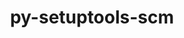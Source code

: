 ---
title: "py-setuptools-scm"
layout: cache
categories: [package, develop]
meta: {"compilers": ["apple-clang@=16.0.0", "gcc@=10.2.1", "gcc@=10.5.0", "gcc@=11.1.0", "gcc@=11.4.0", "gcc@=13.2.0", "gcc@=13.3.0", "gcc@=7.3.1", "gcc@=7.5.0", "gcc@=9.4.0", "oneapi@=2024.2.1"], "num_specs": 230, "num_specs_by_stack": {"aws-isc": 2, "aws-isc-aarch64": 2, "data-vis-sdk": 6, "developer-tools": 4, "developer-tools-aarch64-linux-gnu": 5, "developer-tools-darwin": 2, "developer-tools-manylinux2014": 2, "developer-tools-x86_64_v3-linux-gnu": 5, "e4s": 42, "e4s-neoverse-v2": 19, "e4s-neoverse_v1": 18, "e4s-oneapi": 47, "e4s-power": 6, "e4s-rocm-external": 6, "hep": 6, "ml-darwin-aarch64-mps": 6, "ml-linux-aarch64-cpu": 24, "ml-linux-aarch64-cuda": 24, "ml-linux-x86_64-cpu": 24, "ml-linux-x86_64-cuda": 24, "ml-linux-x86_64-rocm": 18, "radiuss": 12, "root": 230}, "oss": ["amzn2", "centos7", "rhel8", "sequoia", "ubuntu18.04", "ubuntu20.04", "ubuntu22.04", "ubuntu24.04"], "platforms": ["darwin", "linux"], "stacks": ["aws-isc", "aws-isc-aarch64", "data-vis-sdk", "developer-tools", "developer-tools-aarch64-linux-gnu", "developer-tools-darwin", "developer-tools-manylinux2014", "developer-tools-x86_64_v3-linux-gnu", "e4s", "e4s-neoverse-v2", "e4s-neoverse_v1", "e4s-oneapi", "e4s-power", "e4s-rocm-external", "hep", "ml-darwin-aarch64-mps", "ml-linux-aarch64-cpu", "ml-linux-aarch64-cuda", "ml-linux-x86_64-cpu", "ml-linux-x86_64-cuda", "ml-linux-x86_64-rocm", "radiuss", "root"], "targets": ["aarch64", "neoverse_v1", "neoverse_v2", "ppc64le", "x86_64_v3"], "versions": ["7.1.0", "8.0.4"]}
spec_details: [{"compiler": "gcc@=13.2.0", "hash": "22mxwzavugksttmrem43irnzoshqqnqe", "os": "ubuntu24.04", "platform": "linux", "size": "-", "stacks": ["ml-linux-x86_64-cpu", "ml-linux-x86_64-cuda", "ml-linux-x86_64-rocm", "root"], "target": "x86_64_v3", "variants": ["build_system=python_pip", "+toml"], "versions": ["8.0.4"]}, {"compiler": "gcc@=11.4.0", "hash": "22ow2rq5unltbmfh7tptp2aeevvhiwvb", "os": "ubuntu22.04", "platform": "linux", "size": "-", "stacks": ["e4s", "root"], "target": "x86_64_v3", "variants": ["build_system=python_pip", "+toml"], "versions": ["8.0.4"]}, {"compiler": "gcc@=11.4.0", "hash": "2ffcj5ryicpgumoydats4flucmqnn6an", "os": "ubuntu22.04", "platform": "linux", "size": "-", "stacks": ["e4s", "root"], "target": "x86_64_v3", "variants": ["build_system=python_pip", "+toml"], "versions": ["8.0.4"]}, {"compiler": "gcc@=10.5.0", "hash": "2jxjjnm4zztnqohqxygnjr7fdo4w5dad", "os": "centos7", "platform": "linux", "size": "-", "stacks": ["developer-tools-x86_64_v3-linux-gnu", "root"], "target": "x86_64_v3", "variants": ["build_system=python_pip", "+toml"], "versions": ["8.0.4"]}, {"compiler": "gcc@=11.4.0", "hash": "2w2th2l2rrrdau4qurfswqnpfahgbdla", "os": "ubuntu22.04", "platform": "linux", "size": "-", "stacks": ["e4s", "root"], "target": "x86_64_v3", "variants": ["build_system=python_pip", "+toml"], "versions": ["8.0.4"]}, {"compiler": "gcc@=13.2.0", "hash": "2xr73nlhowec2fuh6fv4pyylmqqxjcqy", "os": "ubuntu24.04", "platform": "linux", "size": "-", "stacks": ["ml-linux-x86_64-cpu", "ml-linux-x86_64-cuda", "ml-linux-x86_64-rocm", "root"], "target": "x86_64_v3", "variants": ["build_system=python_pip", "+toml"], "versions": ["8.0.4"]}, {"compiler": "gcc@=11.4.0", "hash": "3dq33ypcdqvauqqafuimnlixc5sspj7y", "os": "ubuntu22.04", "platform": "linux", "size": "-", "stacks": ["e4s", "root"], "target": "x86_64_v3", "variants": ["build_system=python_pip", "+toml"], "versions": ["8.0.4"]}, {"compiler": "gcc@=11.1.0", "hash": "3khfvhlokz624o6m3m2o7prkhixyehvp", "os": "ubuntu20.04", "platform": "linux", "size": "-", "stacks": ["data-vis-sdk", "root"], "target": "x86_64_v3", "variants": ["build_system=python_pip", "+toml"], "versions": ["8.0.4"]}, {"compiler": "apple-clang@=16.0.0", "hash": "3srfgfouigt37otvnqnoqgxsi5mg7cqe", "os": "sequoia", "platform": "darwin", "size": "-", "stacks": ["ml-darwin-aarch64-mps", "root"], "target": "aarch64", "variants": ["build_system=python_pip", "+toml"], "versions": ["8.0.4"]}, {"compiler": "gcc@=13.2.0", "hash": "3ukfabxmhkn7umoufu6c43nwoufztatw", "os": "ubuntu24.04", "platform": "linux", "size": "-", "stacks": ["ml-linux-x86_64-cpu", "ml-linux-x86_64-cuda", "ml-linux-x86_64-rocm", "root"], "target": "x86_64_v3", "variants": ["build_system=python_pip", "+toml"], "versions": ["8.0.4"]}, {"compiler": "gcc@=11.4.0", "hash": "3v7lfipn57upgscyx4zjalan4e2wkzey", "os": "ubuntu22.04", "platform": "linux", "size": "-", "stacks": ["e4s", "root"], "target": "x86_64_v3", "variants": ["build_system=python_pip", "+toml"], "versions": ["8.0.4"]}, {"compiler": "gcc@=9.4.0", "hash": "3vz3w54j2e2slnxo33fdxmmtfhpobrxb", "os": "ubuntu20.04", "platform": "linux", "size": "-", "stacks": ["e4s-power", "root"], "target": "ppc64le", "variants": ["build_system=python_pip", "+toml"], "versions": ["8.0.4"]}, {"compiler": "gcc@=13.2.0", "hash": "3wx3hg74bojvpyskpkclvs2gh2mduzyf", "os": "ubuntu24.04", "platform": "linux", "size": "-", "stacks": ["ml-linux-x86_64-cpu", "ml-linux-x86_64-cuda", "ml-linux-x86_64-rocm", "root"], "target": "x86_64_v3", "variants": ["build_system=python_pip", "+toml"], "versions": ["8.0.4"]}, {"compiler": "gcc@=11.4.0", "hash": "3zm5qnif4nondkvdla564q2vt4eo75a2", "os": "ubuntu22.04", "platform": "linux", "size": "-", "stacks": ["e4s", "root"], "target": "x86_64_v3", "variants": ["build_system=python_pip", "+toml"], "versions": ["8.0.4"]}, {"compiler": "oneapi@=2024.2.1", "hash": "43tm3urzdfq5iljkgd6poj7efc2sr7jo", "os": "ubuntu22.04", "platform": "linux", "size": "-", "stacks": ["e4s-oneapi", "root"], "target": "x86_64_v3", "variants": ["build_system=python_pip", "+toml"], "versions": ["8.0.4"]}, {"compiler": "oneapi@=2024.2.1", "hash": "4bdw2fcfwqqn2yrw6dircwzix7tayypf", "os": "ubuntu22.04", "platform": "linux", "size": "-", "stacks": ["e4s-oneapi", "root"], "target": "x86_64_v3", "variants": ["build_system=python_pip", "+toml"], "versions": ["8.0.4"]}, {"compiler": "gcc@=11.4.0", "hash": "4esz4lzzmtmy6k6hj36j6jrx7xy2zs2z", "os": "ubuntu22.04", "platform": "linux", "size": "-", "stacks": ["e4s", "root"], "target": "x86_64_v3", "variants": ["build_system=python_pip", "+toml"], "versions": ["8.0.4"]}, {"compiler": "gcc@=11.4.0", "hash": "4ggrzbery2fx4ws72t7uplv3k6fk34q5", "os": "ubuntu22.04", "platform": "linux", "size": "-", "stacks": ["hep", "root"], "target": "x86_64_v3", "variants": ["build_system=python_pip", "+toml"], "versions": ["8.0.4"]}, {"compiler": "gcc@=13.2.0", "hash": "4kwhlb44vdsgfjbnilpic46gl6rdmzpo", "os": "ubuntu24.04", "platform": "linux", "size": "-", "stacks": ["ml-linux-x86_64-cpu", "ml-linux-x86_64-cuda", "ml-linux-x86_64-rocm", "root"], "target": "x86_64_v3", "variants": ["build_system=python_pip", "+toml"], "versions": ["8.0.4"]}, {"compiler": "gcc@=13.2.0", "hash": "4uylfeq5y7kuhxgkkjiru3xq3aid5gcb", "os": "ubuntu24.04", "platform": "linux", "size": "-", "stacks": ["ml-linux-x86_64-cpu", "ml-linux-x86_64-cuda", "ml-linux-x86_64-rocm", "root"], "target": "x86_64_v3", "variants": ["build_system=python_pip", "+toml"], "versions": ["8.0.4"]}, {"compiler": "gcc@=7.5.0", "hash": "53nlz3yo6trlzzbic3o5ef5jjlydko3m", "os": "ubuntu18.04", "platform": "linux", "size": "-", "stacks": ["radiuss", "root"], "target": "x86_64_v3", "variants": ["build_system=python_pip", "+toml"], "versions": ["8.0.4"]}, {"compiler": "gcc@=7.5.0", "hash": "57jpjjotexhf5wj62n3xxuo6nb2jkuaq", "os": "ubuntu18.04", "platform": "linux", "size": "-", "stacks": ["radiuss", "root"], "target": "x86_64_v3", "variants": ["build_system=python_pip", "+toml"], "versions": ["8.0.4"]}, {"compiler": "gcc@=11.4.0", "hash": "5a6nppra5eahcgfgoj56ezexfun4klcz", "os": "ubuntu22.04", "platform": "linux", "size": "-", "stacks": ["e4s", "root"], "target": "x86_64_v3", "variants": ["build_system=python_pip", "+toml"], "versions": ["8.0.4"]}, {"compiler": "oneapi@=2024.2.1", "hash": "5aynfsf75a4gghu5unhxggj4reelord6", "os": "ubuntu22.04", "platform": "linux", "size": "-", "stacks": ["e4s-oneapi", "root"], "target": "x86_64_v3", "variants": ["build_system=python_pip", "+toml"], "versions": ["8.0.4"]}, {"compiler": "oneapi@=2024.2.1", "hash": "5dgp46jwodi5tbh66jm6tzckcum7o6uw", "os": "ubuntu22.04", "platform": "linux", "size": "-", "stacks": ["e4s-oneapi", "root"], "target": "x86_64_v3", "variants": ["build_system=python_pip", "+toml"], "versions": ["8.0.4"]}, {"compiler": "gcc@=11.4.0", "hash": "5ggxotsuuzolgb74tfoxw7c5a2w72jvs", "os": "ubuntu22.04", "platform": "linux", "size": "-", "stacks": ["e4s-neoverse_v1", "root"], "target": "neoverse_v1", "variants": ["build_system=python_pip", "+toml"], "versions": ["8.0.4"]}, {"compiler": "oneapi@=2024.2.1", "hash": "5qo4a3hxnd4xxycbv4czcy3zyqcfranl", "os": "ubuntu22.04", "platform": "linux", "size": "-", "stacks": ["e4s-oneapi", "root"], "target": "x86_64_v3", "variants": ["build_system=python_pip", "+toml"], "versions": ["8.0.4"]}, {"compiler": "gcc@=11.4.0", "hash": "5xb6mwulym7gcmnsdl7fkl4xaxmzyxng", "os": "ubuntu22.04", "platform": "linux", "size": "-", "stacks": ["e4s", "root"], "target": "x86_64_v3", "variants": ["build_system=python_pip", "+toml"], "versions": ["8.0.4"]}, {"compiler": "oneapi@=2024.2.1", "hash": "63oydmzdpgxuqrh7424rraobn46a2iff", "os": "ubuntu22.04", "platform": "linux", "size": "-", "stacks": ["e4s-oneapi", "root"], "target": "x86_64_v3", "variants": ["build_system=python_pip", "+toml"], "versions": ["8.0.4"]}, {"compiler": "oneapi@=2024.2.1", "hash": "64johz6ifumakxdrwufpondf4coizzki", "os": "ubuntu22.04", "platform": "linux", "size": "-", "stacks": ["e4s-oneapi", "root"], "target": "x86_64_v3", "variants": ["build_system=python_pip", "+toml"], "versions": ["8.0.4"]}, {"compiler": "gcc@=11.4.0", "hash": "6jb2vgcpoyw6feewqpuutdmkxvls6izs", "os": "ubuntu22.04", "platform": "linux", "size": "-", "stacks": ["e4s", "root"], "target": "x86_64_v3", "variants": ["build_system=python_pip", "+toml"], "versions": ["8.0.4"]}, {"compiler": "gcc@=11.1.0", "hash": "6ljtllrkxmp7rvffd3i64whx6clascod", "os": "ubuntu20.04", "platform": "linux", "size": "-", "stacks": ["data-vis-sdk", "root"], "target": "x86_64_v3", "variants": ["build_system=python_pip", "+toml"], "versions": ["8.0.4"]}, {"compiler": "gcc@=11.4.0", "hash": "6nazmnrv26yadt5d5kledpd4gp552lym", "os": "ubuntu22.04", "platform": "linux", "size": "-", "stacks": ["e4s-neoverse_v1", "root"], "target": "neoverse_v1", "variants": ["build_system=python_pip", "+toml"], "versions": ["8.0.4"]}, {"compiler": "gcc@=11.4.0", "hash": "6nm5g5jehs3ho7mchjjq6rfaesulqoei", "os": "ubuntu22.04", "platform": "linux", "size": "-", "stacks": ["e4s", "e4s-rocm-external", "root"], "target": "x86_64_v3", "variants": ["build_system=python_pip", "+toml"], "versions": ["8.0.4"]}, {"compiler": "gcc@=11.4.0", "hash": "6q3veglhenqgo3dydh3xnneehlm5tasq", "os": "ubuntu22.04", "platform": "linux", "size": "-", "stacks": ["e4s-neoverse_v1", "root"], "target": "neoverse_v1", "variants": ["build_system=python_pip", "+toml"], "versions": ["8.0.4"]}, {"compiler": "oneapi@=2024.2.1", "hash": "6qgsr4lusxrqrbpogzdskau5zyw5p5g5", "os": "ubuntu22.04", "platform": "linux", "size": "-", "stacks": ["e4s-oneapi", "root"], "target": "x86_64_v3", "variants": ["build_system=python_pip", "+toml"], "versions": ["8.0.4"]}, {"compiler": "gcc@=11.4.0", "hash": "6rghm4iypps4c4lpngeo7kyapwgstupt", "os": "ubuntu22.04", "platform": "linux", "size": "-", "stacks": ["e4s", "root"], "target": "x86_64_v3", "variants": ["build_system=python_pip", "+toml"], "versions": ["8.0.4"]}, {"compiler": "gcc@=11.4.0", "hash": "6sbrfu6vwupnk7crgq5e7a4a2qm23qpv", "os": "ubuntu22.04", "platform": "linux", "size": "-", "stacks": ["e4s-neoverse-v2", "root"], "target": "neoverse_v2", "variants": ["build_system=python_pip", "+toml"], "versions": ["8.0.4"]}, {"compiler": "oneapi@=2024.2.1", "hash": "6ucybnukqnks5ft76bggqo4hlybyjntc", "os": "ubuntu22.04", "platform": "linux", "size": "-", "stacks": ["e4s-oneapi", "root"], "target": "x86_64_v3", "variants": ["build_system=python_pip", "+toml"], "versions": ["8.0.4"]}, {"compiler": "gcc@=11.4.0", "hash": "6wmbqii6cecp5u7uo7hp5kwr2i27ibhe", "os": "ubuntu22.04", "platform": "linux", "size": "-", "stacks": ["e4s", "root"], "target": "x86_64_v3", "variants": ["build_system=python_pip", "+toml"], "versions": ["8.0.4"]}, {"compiler": "gcc@=10.2.1", "hash": "72zpmjb27cqwetrewx4vkzp767x3km3i", "os": "centos7", "platform": "linux", "size": "-", "stacks": ["developer-tools-manylinux2014", "root"], "target": "x86_64_v3", "variants": ["build_system=python_pip", "+toml"], "versions": ["8.0.4"]}, {"compiler": "gcc@=7.5.0", "hash": "7c6to7mdtb6ngmzlbvaz5nbj2uvlz4hl", "os": "ubuntu18.04", "platform": "linux", "size": "-", "stacks": ["radiuss", "root"], "target": "x86_64_v3", "variants": ["build_system=python_pip", "+toml"], "versions": ["8.0.4"]}, {"compiler": "oneapi@=2024.2.1", "hash": "7ddzb4dh6og4hbnmyf6wexxsdpwgqao5", "os": "ubuntu22.04", "platform": "linux", "size": "-", "stacks": ["e4s-oneapi", "root"], "target": "x86_64_v3", "variants": ["build_system=python_pip", "+toml"], "versions": ["8.0.4"]}, {"compiler": "gcc@=11.4.0", "hash": "7nxmcdnqlzijamxlqld67ksjuufvgyxo", "os": "ubuntu22.04", "platform": "linux", "size": "-", "stacks": ["e4s", "root"], "target": "x86_64_v3", "variants": ["build_system=python_pip", "+toml"], "versions": ["8.0.4"]}, {"compiler": "gcc@=11.4.0", "hash": "7oodxawtrdjmcbgenyu7fi7v7y2dnsni", "os": "ubuntu22.04", "platform": "linux", "size": "-", "stacks": ["e4s-neoverse_v1", "root"], "target": "neoverse_v1", "variants": ["build_system=python_pip", "+toml"], "versions": ["8.0.4"]}, {"compiler": "gcc@=11.1.0", "hash": "7tjusb2ptnh6j5ngw4aywdw524luyyyu", "os": "ubuntu20.04", "platform": "linux", "size": "-", "stacks": ["data-vis-sdk", "root"], "target": "x86_64_v3", "variants": ["build_system=python_pip", "+toml"], "versions": ["8.0.4"]}, {"compiler": "oneapi@=2024.2.1", "hash": "7tts7y2y4aqvskgcwskkyhe76fq2d5y2", "os": "ubuntu22.04", "platform": "linux", "size": "-", "stacks": ["e4s-oneapi", "root"], "target": "x86_64_v3", "variants": ["build_system=python_pip", "+toml"], "versions": ["8.0.4"]}, {"compiler": "gcc@=13.2.0", "hash": "7yq6qyzztk2enssm3se7nm2wmmmxd6cy", "os": "ubuntu24.04", "platform": "linux", "size": "-", "stacks": ["ml-linux-x86_64-cpu", "ml-linux-x86_64-cuda", "ml-linux-x86_64-rocm", "root"], "target": "x86_64_v3", "variants": ["build_system=python_pip", "+toml"], "versions": ["8.0.4"]}, {"compiler": "gcc@=9.4.0", "hash": "agmcro2rtnnjgsuu2exh7raroptqmt2z", "os": "ubuntu20.04", "platform": "linux", "size": "-", "stacks": ["e4s-power", "root"], "target": "ppc64le", "variants": ["build_system=python_pip", "+toml"], "versions": ["8.0.4"]}, {"compiler": "gcc@=13.2.0", "hash": "agpj7prnm7gx2acajfyu7kciytcoprjc", "os": "ubuntu24.04", "platform": "linux", "size": "-", "stacks": ["ml-linux-aarch64-cpu", "ml-linux-aarch64-cuda", "root"], "target": "aarch64", "variants": ["build_system=python_pip", "+toml"], "versions": ["8.0.4"]}, {"compiler": "gcc@=11.4.0", "hash": "ajcwvwqnalmslusmeu2fzwbqyuopyrhn", "os": "ubuntu22.04", "platform": "linux", "size": "-", "stacks": ["e4s", "root"], "target": "x86_64_v3", "variants": ["build_system=python_pip", "+toml"], "versions": ["8.0.4"]}, {"compiler": "apple-clang@=16.0.0", "hash": "akyk6afd6ssfagul46uowzu7ptw6tt34", "os": "sequoia", "platform": "darwin", "size": "-", "stacks": ["developer-tools-darwin", "ml-darwin-aarch64-mps", "root"], "target": "aarch64", "variants": ["build_system=python_pip", "+toml"], "versions": ["8.0.4"]}, {"compiler": "gcc@=11.4.0", "hash": "an75jdl2tbea2whzhamkfl24rbkrd6yu", "os": "ubuntu22.04", "platform": "linux", "size": "-", "stacks": ["e4s-neoverse-v2", "root"], "target": "neoverse_v2", "variants": ["build_system=python_pip", "+toml"], "versions": ["8.0.4"]}, {"compiler": "oneapi@=2024.2.1", "hash": "apzy7ozpeydhihuoh5nxmoqfp4k32f5c", "os": "ubuntu22.04", "platform": "linux", "size": "-", "stacks": ["e4s-oneapi", "root"], "target": "x86_64_v3", "variants": ["build_system=python_pip", "+toml"], "versions": ["8.0.4"]}, {"compiler": "oneapi@=2024.2.1", "hash": "arfr24d6xvy6akzuin77vpyeyz3yfvmh", "os": "ubuntu22.04", "platform": "linux", "size": "-", "stacks": ["e4s-oneapi", "root"], "target": "x86_64_v3", "variants": ["build_system=python_pip", "+toml"], "versions": ["8.0.4"]}, {"compiler": "gcc@=7.3.1", "hash": "axw334hmt7s5syfnaq4cjoqoqczahoru", "os": "amzn2", "platform": "linux", "size": "-", "stacks": ["aws-isc-aarch64", "root"], "target": "aarch64", "variants": ["build_system=python_pip", "+toml"], "versions": ["8.0.4"]}, {"compiler": "gcc@=11.4.0", "hash": "b2h45iagywvt2of7awmf7zv4pge4vqqw", "os": "ubuntu22.04", "platform": "linux", "size": "-", "stacks": ["e4s", "root"], "target": "x86_64_v3", "variants": ["build_system=python_pip", "+toml"], "versions": ["8.0.4"]}, {"compiler": "gcc@=13.2.0", "hash": "b7rygsw7cluav3yel3ltsg36rgdonzu3", "os": "ubuntu24.04", "platform": "linux", "size": "-", "stacks": ["ml-linux-x86_64-cpu", "ml-linux-x86_64-cuda", "ml-linux-x86_64-rocm", "root"], "target": "x86_64_v3", "variants": ["build_system=python_pip", "+toml"], "versions": ["8.0.4"]}, {"compiler": "gcc@=7.5.0", "hash": "bbo2c44oz3pmtoese7wfxkogjbyio4g3", "os": "ubuntu18.04", "platform": "linux", "size": "-", "stacks": ["radiuss", "root"], "target": "x86_64_v3", "variants": ["build_system=python_pip", "+toml"], "versions": ["8.0.4"]}, {"compiler": "gcc@=11.4.0", "hash": "bh5gm5qkyznunxhyxmnpkxsmymutnog4", "os": "ubuntu22.04", "platform": "linux", "size": "-", "stacks": ["e4s", "root"], "target": "x86_64_v3", "variants": ["build_system=python_pip", "+toml"], "versions": ["8.0.4"]}, {"compiler": "gcc@=11.4.0", "hash": "blkxxxp6iynl3njokjjszklxiv4iyyb4", "os": "ubuntu22.04", "platform": "linux", "size": "-", "stacks": ["e4s-neoverse-v2", "root"], "target": "neoverse_v2", "variants": ["build_system=python_pip", "+toml"], "versions": ["7.1.0"]}, {"compiler": "gcc@=13.2.0", "hash": "bsjkk2x6hdrj6qw2c73adca7mmeyk4l2", "os": "ubuntu24.04", "platform": "linux", "size": "-", "stacks": ["ml-linux-x86_64-cpu", "ml-linux-x86_64-cuda", "root"], "target": "x86_64_v3", "variants": ["build_system=python_pip", "+toml"], "versions": ["8.0.4"]}, {"compiler": "gcc@=13.2.0", "hash": "bzetor5s7hmixveikbihsblhjhllorlu", "os": "ubuntu24.04", "platform": "linux", "size": "-", "stacks": ["ml-linux-aarch64-cpu", "ml-linux-aarch64-cuda", "root"], "target": "aarch64", "variants": ["build_system=python_pip", "+toml"], "versions": ["8.0.4"]}, {"compiler": "gcc@=7.5.0", "hash": "crwveszwy33j7vuinejulvmfjtx77wpg", "os": "ubuntu18.04", "platform": "linux", "size": "-", "stacks": ["developer-tools", "root"], "target": "x86_64_v3", "variants": ["build_system=python_pip", "+toml"], "versions": ["8.0.4"]}, {"compiler": "gcc@=11.4.0", "hash": "cutt65rsfjgi2lk5ddhms4pcs6qtfyvq", "os": "ubuntu22.04", "platform": "linux", "size": "-", "stacks": ["e4s-neoverse-v2", "root"], "target": "neoverse_v2", "variants": ["build_system=python_pip", "+toml"], "versions": ["8.0.4"]}, {"compiler": "oneapi@=2024.2.1", "hash": "cxydgt2mjz7lzwb4woqgr4c3d7jpnjjr", "os": "ubuntu22.04", "platform": "linux", "size": "-", "stacks": ["e4s-oneapi", "root"], "target": "x86_64_v3", "variants": ["build_system=python_pip", "+toml"], "versions": ["8.0.4"]}, {"compiler": "oneapi@=2024.2.1", "hash": "d2a4r7tiws4tgtti2jzcl32y7g3dnt2n", "os": "ubuntu22.04", "platform": "linux", "size": "-", "stacks": ["e4s-oneapi", "root"], "target": "x86_64_v3", "variants": ["build_system=python_pip", "+toml"], "versions": ["8.0.4"]}, {"compiler": "gcc@=11.4.0", "hash": "d2l3xh3qifo2ehdjsrbzhjwvpoe5qowo", "os": "ubuntu22.04", "platform": "linux", "size": "-", "stacks": ["e4s", "root"], "target": "x86_64_v3", "variants": ["build_system=python_pip", "+toml"], "versions": ["8.0.4"]}, {"compiler": "gcc@=11.4.0", "hash": "diewvdgvvjxza7do5jysyo4mwx36i4j5", "os": "ubuntu22.04", "platform": "linux", "size": "-", "stacks": ["e4s-neoverse-v2", "root"], "target": "neoverse_v2", "variants": ["build_system=python_pip", "+toml"], "versions": ["8.0.4"]}, {"compiler": "gcc@=7.5.0", "hash": "dmkfhxyq2tyt6twn2et2ukcesjnh3bix", "os": "ubuntu18.04", "platform": "linux", "size": "-", "stacks": ["developer-tools", "root"], "target": "x86_64_v3", "variants": ["build_system=python_pip", "+toml"], "versions": ["8.0.4"]}, {"compiler": "gcc@=13.2.0", "hash": "droqg5aj7lwghlxihfdq54ky2x7mjdmj", "os": "ubuntu24.04", "platform": "linux", "size": "-", "stacks": ["ml-linux-x86_64-cpu", "ml-linux-x86_64-cuda", "ml-linux-x86_64-rocm", "root"], "target": "x86_64_v3", "variants": ["build_system=python_pip", "+toml"], "versions": ["8.0.4"]}, {"compiler": "gcc@=11.4.0", "hash": "ds6pxjafjstalqevx3npreiwvod7den2", "os": "ubuntu22.04", "platform": "linux", "size": "-", "stacks": ["e4s", "root"], "target": "x86_64_v3", "variants": ["build_system=python_pip", "+toml"], "versions": ["8.0.4"]}, {"compiler": "gcc@=11.4.0", "hash": "dtnrexaojfsi6lnkbdcpraek42gc34bn", "os": "ubuntu22.04", "platform": "linux", "size": "-", "stacks": ["e4s", "e4s-rocm-external", "root"], "target": "x86_64_v3", "variants": ["build_system=python_pip", "+toml"], "versions": ["8.0.4"]}, {"compiler": "gcc@=11.4.0", "hash": "duiwktaxxue55by2cghcjaif3uhxcvrd", "os": "ubuntu22.04", "platform": "linux", "size": "-", "stacks": ["e4s-neoverse-v2", "root"], "target": "neoverse_v2", "variants": ["build_system=python_pip", "+toml"], "versions": ["8.0.4"]}, {"compiler": "gcc@=9.4.0", "hash": "eeure2thmglff35zj7d6goyc6ojg5cx5", "os": "ubuntu20.04", "platform": "linux", "size": "-", "stacks": ["e4s-power", "root"], "target": "ppc64le", "variants": ["build_system=python_pip", "+toml"], "versions": ["8.0.4"]}, {"compiler": "gcc@=13.2.0", "hash": "emh6bh6a64qy6adckclgw4voix7bpy4c", "os": "ubuntu24.04", "platform": "linux", "size": "-", "stacks": ["ml-linux-x86_64-cpu", "ml-linux-x86_64-cuda", "root"], "target": "x86_64_v3", "variants": ["build_system=python_pip", "+toml"], "versions": ["8.0.4"]}, {"compiler": "apple-clang@=16.0.0", "hash": "ezobwrwgscdjhdmw4bdgh5qgavvch634", "os": "sequoia", "platform": "darwin", "size": "-", "stacks": ["ml-darwin-aarch64-mps", "root"], "target": "aarch64", "variants": ["build_system=python_pip", "+toml"], "versions": ["8.0.4"]}, {"compiler": "gcc@=13.2.0", "hash": "fbdxwvedtg3e4j3jt6xoi43dlbh7t4qn", "os": "ubuntu24.04", "platform": "linux", "size": "-", "stacks": ["ml-linux-aarch64-cpu", "ml-linux-aarch64-cuda", "root"], "target": "aarch64", "variants": ["build_system=python_pip", "+toml"], "versions": ["8.0.4"]}, {"compiler": "gcc@=11.4.0", "hash": "fbs5uug2zdlz644y6x42zpgl5iu6egkq", "os": "ubuntu22.04", "platform": "linux", "size": "-", "stacks": ["e4s-neoverse-v2", "root"], "target": "neoverse_v2", "variants": ["build_system=python_pip", "+toml"], "versions": ["7.1.0"]}, {"compiler": "gcc@=11.1.0", "hash": "ff4zqjeg3qhkqwcli3af7kdbhzdjuvwy", "os": "ubuntu20.04", "platform": "linux", "size": "-", "stacks": ["data-vis-sdk", "root"], "target": "x86_64_v3", "variants": ["build_system=python_pip", "+toml"], "versions": ["8.0.4"]}, {"compiler": "gcc@=13.2.0", "hash": "ffnvadpq4gaduvydpwf4pfts4ji7jcq3", "os": "ubuntu24.04", "platform": "linux", "size": "-", "stacks": ["ml-linux-aarch64-cpu", "ml-linux-aarch64-cuda", "root"], "target": "aarch64", "variants": ["build_system=python_pip", "+toml"], "versions": ["8.0.4"]}, {"compiler": "oneapi@=2024.2.1", "hash": "fp3cwlq4cma76gfesho333dmrc2x5k2j", "os": "ubuntu22.04", "platform": "linux", "size": "-", "stacks": ["e4s-oneapi", "root"], "target": "x86_64_v3", "variants": ["build_system=python_pip", "+toml"], "versions": ["8.0.4"]}, {"compiler": "oneapi@=2024.2.1", "hash": "fpbggavhonnlitex5j233tzhazpv77av", "os": "ubuntu22.04", "platform": "linux", "size": "-", "stacks": ["e4s-oneapi", "root"], "target": "x86_64_v3", "variants": ["build_system=python_pip", "+toml"], "versions": ["8.0.4"]}, {"compiler": "gcc@=11.4.0", "hash": "fq7tkohw4ttxwzfninlyunffptibxgsi", "os": "ubuntu22.04", "platform": "linux", "size": "-", "stacks": ["e4s", "root"], "target": "x86_64_v3", "variants": ["build_system=python_pip", "+toml"], "versions": ["8.0.4"]}, {"compiler": "gcc@=13.2.0", "hash": "fqteeakwlehbk5bnedygaoqn6eheqbum", "os": "ubuntu24.04", "platform": "linux", "size": "-", "stacks": ["ml-linux-aarch64-cpu", "ml-linux-aarch64-cuda", "root"], "target": "aarch64", "variants": ["build_system=python_pip", "+toml"], "versions": ["8.0.4"]}, {"compiler": "gcc@=11.4.0", "hash": "fx6nz3uhdqojtjziz7qzpclcqfx57z24", "os": "ubuntu22.04", "platform": "linux", "size": "-", "stacks": ["e4s", "root"], "target": "x86_64_v3", "variants": ["build_system=python_pip", "+toml"], "versions": ["8.0.4"]}, {"compiler": "gcc@=11.4.0", "hash": "g23hhyweqq7dofdv7t7abu7oxmdjdcnb", "os": "ubuntu22.04", "platform": "linux", "size": "-", "stacks": ["e4s-neoverse-v2", "root"], "target": "neoverse_v2", "variants": ["build_system=python_pip", "+toml"], "versions": ["8.0.4"]}, {"compiler": "gcc@=10.5.0", "hash": "g2zqclqjrrivaknaw47lrwjmxn6j75mv", "os": "centos7", "platform": "linux", "size": "-", "stacks": ["developer-tools-x86_64_v3-linux-gnu", "root"], "target": "x86_64_v3", "variants": ["build_system=python_pip", "+toml"], "versions": ["8.0.4"]}, {"compiler": "gcc@=7.3.1", "hash": "gbanm5inht4giv4k43prndbrdwubyeaf", "os": "amzn2", "platform": "linux", "size": "-", "stacks": ["aws-isc-aarch64", "root"], "target": "aarch64", "variants": ["build_system=python_pip", "+toml"], "versions": ["8.0.4"]}, {"compiler": "gcc@=11.4.0", "hash": "gbvwh5rkwi7ujmbff5pc2wbwjoissty2", "os": "ubuntu22.04", "platform": "linux", "size": "-", "stacks": ["e4s-neoverse-v2", "root"], "target": "neoverse_v2", "variants": ["build_system=python_pip", "+toml"], "versions": ["8.0.4"]}, {"compiler": "gcc@=11.4.0", "hash": "ggwp6du4twwfr6rgume5ddz2fhczvula", "os": "ubuntu22.04", "platform": "linux", "size": "-", "stacks": ["e4s-neoverse_v1", "root"], "target": "neoverse_v1", "variants": ["build_system=python_pip", "+toml"], "versions": ["8.0.4"]}, {"compiler": "gcc@=11.4.0", "hash": "gn57hpjvu545and5qsdawn6axskb5tim", "os": "ubuntu22.04", "platform": "linux", "size": "-", "stacks": ["e4s-neoverse-v2", "root"], "target": "neoverse_v2", "variants": ["build_system=python_pip", "+toml"], "versions": ["8.0.4"]}, {"compiler": "gcc@=13.2.0", "hash": "gprnqpxnt5fq6k2ma5wce54sy2qmbwao", "os": "ubuntu24.04", "platform": "linux", "size": "-", "stacks": ["ml-linux-aarch64-cpu", "ml-linux-aarch64-cuda", "root"], "target": "aarch64", "variants": ["build_system=python_pip", "+toml"], "versions": ["8.0.4"]}, {"compiler": "gcc@=11.4.0", "hash": "h3zgied775silxchxh77n5jjrtxguhic", "os": "ubuntu22.04", "platform": "linux", "size": "-", "stacks": ["e4s", "root"], "target": "x86_64_v3", "variants": ["build_system=python_pip", "+toml"], "versions": ["8.0.4"]}, {"compiler": "gcc@=7.5.0", "hash": "haoh2uyoxw6v6o4kmnxell7fb3gflw3e", "os": "ubuntu18.04", "platform": "linux", "size": "-", "stacks": ["radiuss", "root"], "target": "x86_64_v3", "variants": ["build_system=python_pip", "+toml"], "versions": ["8.0.4"]}, {"compiler": "apple-clang@=16.0.0", "hash": "hc4mquifck7m3em4l5f6re7ejbbdexgp", "os": "sequoia", "platform": "darwin", "size": "-", "stacks": ["ml-darwin-aarch64-mps", "root"], "target": "aarch64", "variants": ["build_system=python_pip", "+toml"], "versions": ["8.0.4"]}, {"compiler": "gcc@=11.4.0", "hash": "hknew6sstnm7joq2m5gznofppb3abajh", "os": "ubuntu22.04", "platform": "linux", "size": "-", "stacks": ["e4s-neoverse-v2", "root"], "target": "neoverse_v2", "variants": ["build_system=python_pip", "+toml"], "versions": ["8.0.4"]}, {"compiler": "gcc@=7.5.0", "hash": "hl5scia2fp7wqpotmsoxaznkq3ulbima", "os": "ubuntu18.04", "platform": "linux", "size": "-", "stacks": ["radiuss", "root"], "target": "x86_64_v3", "variants": ["build_system=python_pip", "+toml"], "versions": ["8.0.4"]}, {"compiler": "gcc@=13.2.0", "hash": "hn2ssir6f3tqelxvx36myvn7ygkehda3", "os": "ubuntu24.04", "platform": "linux", "size": "-", "stacks": ["ml-linux-x86_64-cpu", "ml-linux-x86_64-cuda", "ml-linux-x86_64-rocm", "root"], "target": "x86_64_v3", "variants": ["build_system=python_pip", "+toml"], "versions": ["8.0.4"]}, {"compiler": "gcc@=7.5.0", "hash": "hpxklh2oqshk7i5uvncltfrizrzhdylq", "os": "ubuntu18.04", "platform": "linux", "size": "-", "stacks": ["radiuss", "root"], "target": "x86_64_v3", "variants": ["build_system=python_pip", "+toml"], "versions": ["8.0.4"]}, {"compiler": "gcc@=11.4.0", "hash": "hrzljinfqw5qcfgqwvi2xedkjwynlkho", "os": "ubuntu22.04", "platform": "linux", "size": "-", "stacks": ["e4s-neoverse-v2", "root"], "target": "neoverse_v2", "variants": ["build_system=python_pip", "+toml"], "versions": ["8.0.4"]}, {"compiler": "gcc@=13.2.0", "hash": "hyqpuy6zm2h5n7gj5tir3ewrqb7mtuhh", "os": "ubuntu24.04", "platform": "linux", "size": "-", "stacks": ["ml-linux-aarch64-cpu", "ml-linux-aarch64-cuda", "root"], "target": "aarch64", "variants": ["build_system=python_pip", "+toml"], "versions": ["8.0.4"]}, {"compiler": "oneapi@=2024.2.1", "hash": "i6pphjpsqm2q3vdkxajgy44xo3euaadg", "os": "ubuntu22.04", "platform": "linux", "size": "-", "stacks": ["e4s-oneapi", "root"], "target": "x86_64_v3", "variants": ["build_system=python_pip", "+toml"], "versions": ["8.0.4"]}, {"compiler": "oneapi@=2024.2.1", "hash": "i7jvnhdeyspgutsrpi6fod7ai4krmkbf", "os": "ubuntu22.04", "platform": "linux", "size": "-", "stacks": ["e4s-oneapi", "root"], "target": "x86_64_v3", "variants": ["build_system=python_pip", "+toml"], "versions": ["8.0.4"]}, {"compiler": "oneapi@=2024.2.1", "hash": "id5xzlb2duqbfuvd7kfllczz2svjo4y6", "os": "ubuntu22.04", "platform": "linux", "size": "-", "stacks": ["e4s-oneapi", "root"], "target": "x86_64_v3", "variants": ["build_system=python_pip", "+toml"], "versions": ["8.0.4"]}, {"compiler": "gcc@=11.4.0", "hash": "ifpe3skyb5mry5qgl37d33iurf64v3ne", "os": "ubuntu22.04", "platform": "linux", "size": "-", "stacks": ["e4s-neoverse_v1", "root"], "target": "neoverse_v1", "variants": ["build_system=python_pip", "+toml"], "versions": ["8.0.4"]}, {"compiler": "gcc@=13.2.0", "hash": "imbxflwkvixtlwmslroaaw7s5pbjtkzv", "os": "ubuntu24.04", "platform": "linux", "size": "-", "stacks": ["ml-linux-x86_64-cpu", "ml-linux-x86_64-cuda", "ml-linux-x86_64-rocm", "root"], "target": "x86_64_v3", "variants": ["build_system=python_pip", "+toml"], "versions": ["8.0.4"]}, {"compiler": "gcc@=11.4.0", "hash": "iooixeubbvc6yguynpibdq4v5y6vzjg5", "os": "ubuntu22.04", "platform": "linux", "size": "-", "stacks": ["hep", "root"], "target": "x86_64_v3", "variants": ["build_system=python_pip", "+toml"], "versions": ["8.0.4"]}, {"compiler": "oneapi@=2024.2.1", "hash": "iumbsqrv7vn4hfpltruj33l67ht5p4qr", "os": "ubuntu22.04", "platform": "linux", "size": "-", "stacks": ["e4s-oneapi", "root"], "target": "x86_64_v3", "variants": ["build_system=python_pip", "+toml"], "versions": ["8.0.4"]}, {"compiler": "gcc@=11.4.0", "hash": "j62fgdb3jr6n7fmhis3owvolyoqre633", "os": "ubuntu22.04", "platform": "linux", "size": "-", "stacks": ["e4s", "root"], "target": "x86_64_v3", "variants": ["build_system=python_pip", "+toml"], "versions": ["8.0.4"]}, {"compiler": "gcc@=11.4.0", "hash": "j6zk3vjj6h6mp4rg5zfdnokrenpa4ylm", "os": "ubuntu22.04", "platform": "linux", "size": "-", "stacks": ["e4s", "e4s-rocm-external", "root"], "target": "x86_64_v3", "variants": ["build_system=python_pip", "+toml"], "versions": ["8.0.4"]}, {"compiler": "gcc@=13.2.0", "hash": "j7wcd5ufnsd5bllqkjusmrg23rxm774h", "os": "ubuntu24.04", "platform": "linux", "size": "-", "stacks": ["ml-linux-x86_64-cpu", "ml-linux-x86_64-cuda", "ml-linux-x86_64-rocm", "root"], "target": "x86_64_v3", "variants": ["build_system=python_pip", "+toml"], "versions": ["8.0.4"]}, {"compiler": "gcc@=11.4.0", "hash": "jdfgsgpvboz2555hgozwmls6jh4xrygq", "os": "ubuntu22.04", "platform": "linux", "size": "-", "stacks": ["e4s-neoverse-v2", "root"], "target": "neoverse_v2", "variants": ["build_system=python_pip", "+toml"], "versions": ["8.0.4"]}, {"compiler": "oneapi@=2024.2.1", "hash": "jgyc5xsdxdvqvjxhcogtjkhw7ddpbyj4", "os": "ubuntu22.04", "platform": "linux", "size": "-", "stacks": ["e4s-oneapi", "root"], "target": "x86_64_v3", "variants": ["build_system=python_pip", "+toml"], "versions": ["8.0.4"]}, {"compiler": "gcc@=13.2.0", "hash": "jh4xxhcd742xynbrmslit6is5gjlx6ru", "os": "ubuntu24.04", "platform": "linux", "size": "-", "stacks": ["ml-linux-aarch64-cpu", "ml-linux-aarch64-cuda", "root"], "target": "aarch64", "variants": ["build_system=python_pip", "+toml"], "versions": ["8.0.4"]}, {"compiler": "gcc@=11.4.0", "hash": "jvmdubcamarqtcbig2rxefebi5hqzseh", "os": "ubuntu22.04", "platform": "linux", "size": "-", "stacks": ["e4s", "root"], "target": "x86_64_v3", "variants": ["build_system=python_pip", "+toml"], "versions": ["8.0.4"]}, {"compiler": "gcc@=10.5.0", "hash": "jzels37fcjhj2zojign7b3it2p52snlz", "os": "centos7", "platform": "linux", "size": "-", "stacks": ["developer-tools-x86_64_v3-linux-gnu", "root"], "target": "x86_64_v3", "variants": ["build_system=python_pip", "+toml"], "versions": ["8.0.4"]}, {"compiler": "oneapi@=2024.2.1", "hash": "jzrzzvbew733ie3yxuokgj7javuqr4ie", "os": "ubuntu22.04", "platform": "linux", "size": "-", "stacks": ["e4s-oneapi", "root"], "target": "x86_64_v3", "variants": ["build_system=python_pip", "+toml"], "versions": ["8.0.4"]}, {"compiler": "oneapi@=2024.2.1", "hash": "k2ve4ri26yif32qc5v2njppsrlhqgwzt", "os": "ubuntu22.04", "platform": "linux", "size": "-", "stacks": ["e4s-oneapi", "root"], "target": "x86_64_v3", "variants": ["build_system=python_pip", "+toml"], "versions": ["8.0.4"]}, {"compiler": "gcc@=11.4.0", "hash": "k7e2r6en62rfmfo6dnasexoovcdmevpg", "os": "ubuntu22.04", "platform": "linux", "size": "-", "stacks": ["e4s", "root"], "target": "x86_64_v3", "variants": ["build_system=python_pip", "+toml"], "versions": ["8.0.4"]}, {"compiler": "oneapi@=2024.2.1", "hash": "k7r566lfziv2qc53hu7ulcehstqknvfw", "os": "ubuntu22.04", "platform": "linux", "size": "-", "stacks": ["e4s-oneapi", "root"], "target": "x86_64_v3", "variants": ["build_system=python_pip", "+toml"], "versions": ["8.0.4"]}, {"compiler": "gcc@=11.4.0", "hash": "kd7nu7iknzjd2yrbcyotjuudt6nm3imt", "os": "ubuntu22.04", "platform": "linux", "size": "-", "stacks": ["e4s-neoverse_v1", "root"], "target": "neoverse_v1", "variants": ["build_system=python_pip", "+toml"], "versions": ["8.0.4"]}, {"compiler": "gcc@=11.4.0", "hash": "kesj6l4mxsevl65lj6ejkzwjqqcyqtx6", "os": "ubuntu22.04", "platform": "linux", "size": "-", "stacks": ["e4s-neoverse-v2", "root"], "target": "neoverse_v2", "variants": ["build_system=python_pip", "+toml"], "versions": ["8.0.4"]}, {"compiler": "gcc@=11.4.0", "hash": "kf5h2dufaawjxp7pbnfwuprwokt4xtpa", "os": "ubuntu22.04", "platform": "linux", "size": "-", "stacks": ["hep", "root"], "target": "x86_64_v3", "variants": ["build_system=python_pip", "+toml"], "versions": ["8.0.4"]}, {"compiler": "gcc@=13.2.0", "hash": "kg3d7eckrx7w322e4m5g7doockabi7qa", "os": "ubuntu24.04", "platform": "linux", "size": "-", "stacks": ["ml-linux-aarch64-cpu", "ml-linux-aarch64-cuda", "root"], "target": "aarch64", "variants": ["build_system=python_pip", "+toml"], "versions": ["8.0.4"]}, {"compiler": "gcc@=7.3.1", "hash": "kkid7ibx34lfso3e3nlbwy6onhqdipzg", "os": "amzn2", "platform": "linux", "size": "-", "stacks": ["aws-isc", "root"], "target": "x86_64_v3", "variants": ["build_system=python_pip", "+toml"], "versions": ["8.0.4"]}, {"compiler": "gcc@=11.4.0", "hash": "kn6axgbbgon7vuaehsrfxrxej35rycpx", "os": "ubuntu22.04", "platform": "linux", "size": "-", "stacks": ["e4s-neoverse_v1", "root"], "target": "neoverse_v1", "variants": ["build_system=python_pip", "+toml"], "versions": ["8.0.4"]}, {"compiler": "apple-clang@=16.0.0", "hash": "ko7luavda4zor77bsz7n3ajs3zzgtoag", "os": "sequoia", "platform": "darwin", "size": "-", "stacks": ["ml-darwin-aarch64-mps", "root"], "target": "aarch64", "variants": ["build_system=python_pip", "+toml"], "versions": ["8.0.4"]}, {"compiler": "oneapi@=2024.2.1", "hash": "kqqa44kammgynsfemxhnmeplew2om2dv", "os": "ubuntu22.04", "platform": "linux", "size": "-", "stacks": ["e4s-oneapi", "root"], "target": "x86_64_v3", "variants": ["build_system=python_pip", "+toml"], "versions": ["8.0.4"]}, {"compiler": "gcc@=13.2.0", "hash": "kwoav2jzf3qfcqnh2f4ol7glj7kuxcko", "os": "ubuntu24.04", "platform": "linux", "size": "-", "stacks": ["ml-linux-aarch64-cpu", "ml-linux-aarch64-cuda", "root"], "target": "aarch64", "variants": ["build_system=python_pip", "+toml"], "versions": ["8.0.4"]}, {"compiler": "gcc@=13.2.0", "hash": "mas6d75an3axd3nz5jjvhapgptez3pug", "os": "ubuntu24.04", "platform": "linux", "size": "-", "stacks": ["ml-linux-aarch64-cpu", "ml-linux-aarch64-cuda", "root"], "target": "aarch64", "variants": ["build_system=python_pip", "+toml"], "versions": ["8.0.4"]}, {"compiler": "gcc@=7.3.1", "hash": "mjjnpjbf67kpdzi4q56uenbefbsqixlv", "os": "amzn2", "platform": "linux", "size": "-", "stacks": ["aws-isc", "root"], "target": "x86_64_v3", "variants": ["build_system=python_pip", "+toml"], "versions": ["8.0.4"]}, {"compiler": "gcc@=11.4.0", "hash": "mpsdoayk5s4feixo3nou7xzszkp6ww3c", "os": "ubuntu22.04", "platform": "linux", "size": "-", "stacks": ["e4s-neoverse_v1", "root"], "target": "neoverse_v1", "variants": ["build_system=python_pip", "+toml"], "versions": ["8.0.4"]}, {"compiler": "gcc@=13.3.0", "hash": "myoztrvs7ip2lo7cx3hxxuu4qkhlx5x7", "os": "rhel8", "platform": "linux", "size": "-", "stacks": ["developer-tools-aarch64-linux-gnu", "root"], "target": "aarch64", "variants": ["build_system=python_pip", "+toml"], "versions": ["8.0.4"]}, {"compiler": "gcc@=11.4.0", "hash": "n24ne3wpvh525j3snkmhvlnmc4ubaqsd", "os": "ubuntu22.04", "platform": "linux", "size": "-", "stacks": ["e4s", "root"], "target": "x86_64_v3", "variants": ["build_system=python_pip", "+toml"], "versions": ["8.0.4"]}, {"compiler": "apple-clang@=16.0.0", "hash": "nbxllamjw7yucfm55qg67mmoywtk3f5p", "os": "sequoia", "platform": "darwin", "size": "-", "stacks": ["developer-tools-darwin", "ml-darwin-aarch64-mps", "root"], "target": "aarch64", "variants": ["build_system=python_pip", "+toml"], "versions": ["8.0.4"]}, {"compiler": "gcc@=11.4.0", "hash": "ncqlyglnyptfd3755ai5thbgnktpkoxs", "os": "ubuntu22.04", "platform": "linux", "size": "-", "stacks": ["e4s", "e4s-rocm-external", "root"], "target": "x86_64_v3", "variants": ["build_system=python_pip", "+toml"], "versions": ["8.0.4"]}, {"compiler": "gcc@=7.5.0", "hash": "nez4w3mwz5h5tzjtyk33t7bhzkzbj6y4", "os": "ubuntu18.04", "platform": "linux", "size": "-", "stacks": ["developer-tools", "root"], "target": "x86_64_v3", "variants": ["build_system=python_pip", "+toml"], "versions": ["8.0.4"]}, {"compiler": "gcc@=9.4.0", "hash": "ni3rmfq6r7r3p6xkn5ygdnzc6hwv7yey", "os": "ubuntu20.04", "platform": "linux", "size": "-", "stacks": ["e4s-power", "root"], "target": "ppc64le", "variants": ["build_system=python_pip", "+toml"], "versions": ["8.0.4"]}, {"compiler": "oneapi@=2024.2.1", "hash": "nj7gviv34vjvvoj67tkyijpi7eav7gyc", "os": "ubuntu22.04", "platform": "linux", "size": "-", "stacks": ["e4s-oneapi", "root"], "target": "x86_64_v3", "variants": ["build_system=python_pip", "+toml"], "versions": ["8.0.4"]}, {"compiler": "gcc@=13.2.0", "hash": "nof2lxgninneoctbhkkg32hytmm5q6n7", "os": "ubuntu24.04", "platform": "linux", "size": "-", "stacks": ["ml-linux-aarch64-cpu", "ml-linux-aarch64-cuda", "root"], "target": "aarch64", "variants": ["build_system=python_pip", "+toml"], "versions": ["8.0.4"]}, {"compiler": "gcc@=11.4.0", "hash": "oa2gefrdqzbrt4swzrjzfumharmexudu", "os": "ubuntu22.04", "platform": "linux", "size": "-", "stacks": ["e4s-neoverse_v1", "root"], "target": "neoverse_v1", "variants": ["build_system=python_pip", "+toml"], "versions": ["8.0.4"]}, {"compiler": "oneapi@=2024.2.1", "hash": "odcvhupwj37x24q7lmqe2uwlpiuqiy42", "os": "ubuntu22.04", "platform": "linux", "size": "-", "stacks": ["e4s-oneapi", "root"], "target": "x86_64_v3", "variants": ["build_system=python_pip", "+toml"], "versions": ["8.0.4"]}, {"compiler": "oneapi@=2024.2.1", "hash": "ofmuhf6g5dvxk4xhlt2arhwcqtdxhmez", "os": "ubuntu22.04", "platform": "linux", "size": "-", "stacks": ["e4s-oneapi", "root"], "target": "x86_64_v3", "variants": ["build_system=python_pip", "+toml"], "versions": ["8.0.4"]}, {"compiler": "gcc@=13.2.0", "hash": "okk2qgfdc5aixcxfsxqp5a7lpllb6ghj", "os": "ubuntu24.04", "platform": "linux", "size": "-", "stacks": ["ml-linux-aarch64-cpu", "ml-linux-aarch64-cuda", "root"], "target": "aarch64", "variants": ["build_system=python_pip", "+toml"], "versions": ["8.0.4"]}, {"compiler": "gcc@=11.4.0", "hash": "ol7gppzb6cniqjn4drcz5ait5thns647", "os": "ubuntu22.04", "platform": "linux", "size": "-", "stacks": ["e4s", "root"], "target": "x86_64_v3", "variants": ["build_system=python_pip", "+toml"], "versions": ["8.0.4"]}, {"compiler": "gcc@=13.2.0", "hash": "oohityobqgbxfxnpxpjjmdwehxpvgflk", "os": "ubuntu24.04", "platform": "linux", "size": "-", "stacks": ["ml-linux-x86_64-cpu", "ml-linux-x86_64-cuda", "ml-linux-x86_64-rocm", "root"], "target": "x86_64_v3", "variants": ["build_system=python_pip", "+toml"], "versions": ["8.0.4"]}, {"compiler": "gcc@=13.2.0", "hash": "p2jkotsovtxmd6lkb66ru33m6lgqikag", "os": "ubuntu24.04", "platform": "linux", "size": "-", "stacks": ["ml-linux-aarch64-cpu", "ml-linux-aarch64-cuda", "root"], "target": "aarch64", "variants": ["build_system=python_pip", "+toml"], "versions": ["8.0.4"]}, {"compiler": "gcc@=7.5.0", "hash": "p5m3csv6tcrnylrmhqvuznkl6uat25wy", "os": "ubuntu18.04", "platform": "linux", "size": "-", "stacks": ["radiuss", "root"], "target": "x86_64_v3", "variants": ["build_system=python_pip", "+toml"], "versions": ["8.0.4"]}, {"compiler": "gcc@=11.4.0", "hash": "p65duxsfrumknuq47t4mjvtmroqtgbjf", "os": "ubuntu22.04", "platform": "linux", "size": "-", "stacks": ["hep", "root"], "target": "x86_64_v3", "variants": ["build_system=python_pip", "+toml"], "versions": ["8.0.4"]}, {"compiler": "gcc@=11.4.0", "hash": "p6wghidk3qq4zvksy2hfyhhyl4rko646", "os": "ubuntu22.04", "platform": "linux", "size": "-", "stacks": ["e4s-neoverse-v2", "root"], "target": "neoverse_v2", "variants": ["build_system=python_pip", "+toml"], "versions": ["8.0.4"]}, {"compiler": "gcc@=13.2.0", "hash": "pgun3o3ehsq3cxjo5fvvlcpnoflmmdb3", "os": "ubuntu24.04", "platform": "linux", "size": "-", "stacks": ["ml-linux-x86_64-cpu", "ml-linux-x86_64-cuda", "ml-linux-x86_64-rocm", "root"], "target": "x86_64_v3", "variants": ["build_system=python_pip", "+toml"], "versions": ["8.0.4"]}, {"compiler": "gcc@=13.2.0", "hash": "pic7pb6a4gs3q5bxqn6zgaz4dxd5ukks", "os": "ubuntu24.04", "platform": "linux", "size": "-", "stacks": ["ml-linux-aarch64-cpu", "ml-linux-aarch64-cuda", "root"], "target": "aarch64", "variants": ["build_system=python_pip", "+toml"], "versions": ["8.0.4"]}, {"compiler": "gcc@=7.5.0", "hash": "ppqhzwehan2r64dddsl34u3uk5ql4vyp", "os": "ubuntu18.04", "platform": "linux", "size": "-", "stacks": ["developer-tools", "root"], "target": "x86_64_v3", "variants": ["build_system=python_pip", "+toml"], "versions": ["8.0.4"]}, {"compiler": "gcc@=11.4.0", "hash": "pqopccrvuxbx4bb2wxd2cuv3sy2zvzp5", "os": "ubuntu22.04", "platform": "linux", "size": "-", "stacks": ["e4s", "root"], "target": "x86_64_v3", "variants": ["build_system=python_pip", "+toml"], "versions": ["8.0.4"]}, {"compiler": "gcc@=13.3.0", "hash": "pyyf4cgfqdrbpnrwe4nge4bbtrjrdsnp", "os": "rhel8", "platform": "linux", "size": "-", "stacks": ["developer-tools-aarch64-linux-gnu", "root"], "target": "aarch64", "variants": ["build_system=python_pip", "+toml"], "versions": ["8.0.4"]}, {"compiler": "gcc@=13.2.0", "hash": "qd2mjk7t2fvmeshiazqplwa4rea65h6m", "os": "ubuntu24.04", "platform": "linux", "size": "-", "stacks": ["ml-linux-aarch64-cpu", "ml-linux-aarch64-cuda", "root"], "target": "aarch64", "variants": ["build_system=python_pip", "+toml"], "versions": ["8.0.4"]}, {"compiler": "oneapi@=2024.2.1", "hash": "qdldmazzuk7ngjpe4fiv7742qwogagpl", "os": "ubuntu22.04", "platform": "linux", "size": "-", "stacks": ["e4s-oneapi", "root"], "target": "x86_64_v3", "variants": ["build_system=python_pip", "+toml"], "versions": ["8.0.4"]}, {"compiler": "gcc@=13.2.0", "hash": "qgq4j3p2zmhfw55te6gyvwvsleiz4ez5", "os": "ubuntu24.04", "platform": "linux", "size": "-", "stacks": ["ml-linux-aarch64-cpu", "ml-linux-aarch64-cuda", "root"], "target": "aarch64", "variants": ["build_system=python_pip", "+toml"], "versions": ["8.0.4"]}, {"compiler": "gcc@=13.2.0", "hash": "qt7klr3t6m62chb7i5j2lu7k25ou4nce", "os": "ubuntu24.04", "platform": "linux", "size": "-", "stacks": ["ml-linux-x86_64-cpu", "ml-linux-x86_64-cuda", "ml-linux-x86_64-rocm", "root"], "target": "x86_64_v3", "variants": ["build_system=python_pip", "+toml"], "versions": ["8.0.4"]}, {"compiler": "gcc@=13.3.0", "hash": "quekvdg6xod4g4xfmfkh4etygm7syvyo", "os": "rhel8", "platform": "linux", "size": "-", "stacks": ["developer-tools-aarch64-linux-gnu", "root"], "target": "aarch64", "variants": ["build_system=python_pip", "+toml"], "versions": ["8.0.4"]}, {"compiler": "oneapi@=2024.2.1", "hash": "r4jx7tvtndi4fslzbso6ahqzm5dv7ebr", "os": "ubuntu22.04", "platform": "linux", "size": "-", "stacks": ["e4s-oneapi", "root"], "target": "x86_64_v3", "variants": ["build_system=python_pip", "+toml"], "versions": ["8.0.4"]}, {"compiler": "gcc@=13.2.0", "hash": "r6fnbsrikdvvpwwfkgqsj3vhtznx42o2", "os": "ubuntu24.04", "platform": "linux", "size": "-", "stacks": ["ml-linux-aarch64-cpu", "ml-linux-aarch64-cuda", "root"], "target": "aarch64", "variants": ["build_system=python_pip", "+toml"], "versions": ["8.0.4"]}, {"compiler": "gcc@=7.5.0", "hash": "r6mn3vf5b6nxkfuv7iowzqz2rusxpoz2", "os": "ubuntu18.04", "platform": "linux", "size": "-", "stacks": ["radiuss", "root"], "target": "x86_64_v3", "variants": ["build_system=python_pip", "+toml"], "versions": ["8.0.4"]}, {"compiler": "oneapi@=2024.2.1", "hash": "r6yfr6qpwbmvndytfp2ipyhg5ervji7c", "os": "ubuntu22.04", "platform": "linux", "size": "-", "stacks": ["e4s-oneapi", "root"], "target": "x86_64_v3", "variants": ["build_system=python_pip", "+toml"], "versions": ["8.0.4"]}, {"compiler": "gcc@=13.2.0", "hash": "rbigsrri73hbyyjv6r6obpcjbmvredce", "os": "ubuntu24.04", "platform": "linux", "size": "-", "stacks": ["ml-linux-aarch64-cpu", "ml-linux-aarch64-cuda", "root"], "target": "aarch64", "variants": ["build_system=python_pip", "+toml"], "versions": ["8.0.4"]}, {"compiler": "gcc@=13.2.0", "hash": "rbnfzpg7clzslkjzfvjglfnp5ehbgdtv", "os": "ubuntu24.04", "platform": "linux", "size": "-", "stacks": ["ml-linux-x86_64-cpu", "ml-linux-x86_64-cuda", "ml-linux-x86_64-rocm", "root"], "target": "x86_64_v3", "variants": ["build_system=python_pip", "+toml"], "versions": ["8.0.4"]}, {"compiler": "gcc@=13.2.0", "hash": "rcyku3wccknw3rvhj2s3qdv4fv6zl5sc", "os": "ubuntu24.04", "platform": "linux", "size": "-", "stacks": ["ml-linux-x86_64-cpu", "ml-linux-x86_64-cuda", "root"], "target": "x86_64_v3", "variants": ["build_system=python_pip", "+toml"], "versions": ["8.0.4"]}, {"compiler": "gcc@=10.5.0", "hash": "rgtiq44oyuomm6dyhe2gpi5zbwthpvb4", "os": "centos7", "platform": "linux", "size": "-", "stacks": ["developer-tools-x86_64_v3-linux-gnu", "root"], "target": "x86_64_v3", "variants": ["build_system=python_pip", "+toml"], "versions": ["8.0.4"]}, {"compiler": "oneapi@=2024.2.1", "hash": "rpjl5dzumlxnwise6bugdasnrrkxviyc", "os": "ubuntu22.04", "platform": "linux", "size": "-", "stacks": ["e4s-oneapi", "root"], "target": "x86_64_v3", "variants": ["build_system=python_pip", "+toml"], "versions": ["8.0.4"]}, {"compiler": "oneapi@=2024.2.1", "hash": "rzemsorbj4eutcsaw6h4oehh6euse7wv", "os": "ubuntu22.04", "platform": "linux", "size": "-", "stacks": ["e4s-oneapi", "root"], "target": "x86_64_v3", "variants": ["build_system=python_pip", "+toml"], "versions": ["8.0.4"]}, {"compiler": "gcc@=11.4.0", "hash": "s5tpei4gllphl4eead73a4m2435h52il", "os": "ubuntu22.04", "platform": "linux", "size": "-", "stacks": ["e4s", "root"], "target": "x86_64_v3", "variants": ["build_system=python_pip", "+toml"], "versions": ["7.1.0"]}, {"compiler": "oneapi@=2024.2.1", "hash": "sc7zld4abizbpws6telvbqrijsvxpssk", "os": "ubuntu22.04", "platform": "linux", "size": "-", "stacks": ["e4s-oneapi", "root"], "target": "x86_64_v3", "variants": ["build_system=python_pip", "+toml"], "versions": ["8.0.4"]}, {"compiler": "gcc@=13.3.0", "hash": "slfvvfuazm3fo5tczskrjtnfbacl6kyh", "os": "rhel8", "platform": "linux", "size": "-", "stacks": ["developer-tools-aarch64-linux-gnu", "root"], "target": "aarch64", "variants": ["build_system=python_pip", "+toml"], "versions": ["8.0.4"]}, {"compiler": "gcc@=7.5.0", "hash": "svvftrmaqfhujrasb5tytnxxhzmk4v45", "os": "ubuntu18.04", "platform": "linux", "size": "-", "stacks": ["radiuss", "root"], "target": "x86_64_v3", "variants": ["build_system=python_pip", "+toml"], "versions": ["8.0.4"]}, {"compiler": "gcc@=13.2.0", "hash": "sx3tcmqpgi5dkzyikklbz7eo5santndn", "os": "ubuntu24.04", "platform": "linux", "size": "-", "stacks": ["ml-linux-aarch64-cpu", "ml-linux-aarch64-cuda", "root"], "target": "aarch64", "variants": ["build_system=python_pip", "+toml"], "versions": ["8.0.4"]}, {"compiler": "gcc@=11.4.0", "hash": "sybqdl2fzvuho4pw5rkp57kw2meiqclp", "os": "ubuntu22.04", "platform": "linux", "size": "-", "stacks": ["hep", "root"], "target": "x86_64_v3", "variants": ["build_system=python_pip", "+toml"], "versions": ["8.0.4"]}, {"compiler": "gcc@=10.5.0", "hash": "szdkbl27nuixbmy5lqp3cruta7ztqu5n", "os": "centos7", "platform": "linux", "size": "-", "stacks": ["developer-tools-x86_64_v3-linux-gnu", "root"], "target": "x86_64_v3", "variants": ["build_system=python_pip", "+toml"], "versions": ["8.0.4"]}, {"compiler": "gcc@=11.1.0", "hash": "td2ebkom64u5clfx2ibgcttivovbu2ev", "os": "ubuntu20.04", "platform": "linux", "size": "-", "stacks": ["data-vis-sdk", "root"], "target": "x86_64_v3", "variants": ["build_system=python_pip", "+toml"], "versions": ["8.0.4"]}, {"compiler": "gcc@=11.4.0", "hash": "te5s6jqbii4l2wbhy3woaowms747vvde", "os": "ubuntu22.04", "platform": "linux", "size": "-", "stacks": ["e4s-neoverse_v1", "root"], "target": "neoverse_v1", "variants": ["build_system=python_pip", "+toml"], "versions": ["8.0.4"]}, {"compiler": "gcc@=11.4.0", "hash": "tghnuewtlalh5nfhits2csoycl2gs7p5", "os": "ubuntu22.04", "platform": "linux", "size": "-", "stacks": ["e4s", "root"], "target": "x86_64_v3", "variants": ["build_system=python_pip", "+toml"], "versions": ["8.0.4"]}, {"compiler": "oneapi@=2024.2.1", "hash": "tgyequ7spikqm77t3tmon4765hwczrad", "os": "ubuntu22.04", "platform": "linux", "size": "-", "stacks": ["e4s-oneapi", "root"], "target": "x86_64_v3", "variants": ["build_system=python_pip", "+toml"], "versions": ["8.0.4"]}, {"compiler": "gcc@=11.4.0", "hash": "tljs6sg2ntzpvbppamwkcdc54zrdmeu5", "os": "ubuntu22.04", "platform": "linux", "size": "-", "stacks": ["e4s-neoverse_v1", "root"], "target": "neoverse_v1", "variants": ["build_system=python_pip", "+toml"], "versions": ["8.0.4"]}, {"compiler": "oneapi@=2024.2.1", "hash": "tmwnusyybxgy3en7qnzfvn32rhg4xyxu", "os": "ubuntu22.04", "platform": "linux", "size": "-", "stacks": ["e4s-oneapi", "root"], "target": "x86_64_v3", "variants": ["build_system=python_pip", "+toml"], "versions": ["8.0.4"]}, {"compiler": "gcc@=13.2.0", "hash": "tmxhrjldj4jimptbhlfjkmmc7q4yosmn", "os": "ubuntu24.04", "platform": "linux", "size": "-", "stacks": ["ml-linux-x86_64-cpu", "ml-linux-x86_64-cuda", "ml-linux-x86_64-rocm", "root"], "target": "x86_64_v3", "variants": ["build_system=python_pip", "+toml"], "versions": ["8.0.4"]}, {"compiler": "gcc@=13.2.0", "hash": "u26cef2ucxruvo7n7sm7ysfc6xd5xsx2", "os": "ubuntu24.04", "platform": "linux", "size": "-", "stacks": ["ml-linux-aarch64-cpu", "ml-linux-aarch64-cuda", "root"], "target": "aarch64", "variants": ["build_system=python_pip", "+toml"], "versions": ["8.0.4"]}, {"compiler": "gcc@=13.2.0", "hash": "u36rfyanm4ljnoykaio3hvw3xtupiehb", "os": "ubuntu24.04", "platform": "linux", "size": "-", "stacks": ["ml-linux-aarch64-cpu", "ml-linux-aarch64-cuda", "root"], "target": "aarch64", "variants": ["build_system=python_pip", "+toml"], "versions": ["8.0.4"]}, {"compiler": "gcc@=9.4.0", "hash": "ufixgr2k5wqzn4l4fl4az7daxsahedqg", "os": "ubuntu20.04", "platform": "linux", "size": "-", "stacks": ["e4s-power", "root"], "target": "ppc64le", "variants": ["build_system=python_pip", "+toml"], "versions": ["8.0.4"]}, {"compiler": "oneapi@=2024.2.1", "hash": "uolb76lqo4jtdb53by4y3xv6wd6e5q5l", "os": "ubuntu22.04", "platform": "linux", "size": "-", "stacks": ["e4s-oneapi", "root"], "target": "x86_64_v3", "variants": ["build_system=python_pip", "+toml"], "versions": ["8.0.4"]}, {"compiler": "oneapi@=2024.2.1", "hash": "uup7riaxjyqirdvbeuvhsywem7fxkyc5", "os": "ubuntu22.04", "platform": "linux", "size": "-", "stacks": ["e4s-oneapi", "root"], "target": "x86_64_v3", "variants": ["build_system=python_pip", "+toml"], "versions": ["8.0.4"]}, {"compiler": "gcc@=13.2.0", "hash": "v4ueuxvontmunc4h7lznvozmg45kpirq", "os": "ubuntu24.04", "platform": "linux", "size": "-", "stacks": ["ml-linux-x86_64-cpu", "ml-linux-x86_64-cuda", "root"], "target": "x86_64_v3", "variants": ["build_system=python_pip", "+toml"], "versions": ["8.0.4"]}, {"compiler": "gcc@=11.4.0", "hash": "v5dsvnwyppz6b6u7swk6lqh2oihz667z", "os": "ubuntu22.04", "platform": "linux", "size": "-", "stacks": ["e4s-neoverse_v1", "root"], "target": "neoverse_v1", "variants": ["build_system=python_pip", "+toml"], "versions": ["8.0.4"]}, {"compiler": "gcc@=11.4.0", "hash": "veve2qh6arthra6gp4e4aydofrddxb42", "os": "ubuntu22.04", "platform": "linux", "size": "-", "stacks": ["e4s-neoverse-v2", "root"], "target": "neoverse_v2", "variants": ["build_system=python_pip", "+toml"], "versions": ["8.0.4"]}, {"compiler": "gcc@=11.4.0", "hash": "vhx6hfz5r74tr5rqfi3rg5q5t7ibz2yz", "os": "ubuntu22.04", "platform": "linux", "size": "-", "stacks": ["e4s-neoverse_v1", "root"], "target": "neoverse_v1", "variants": ["build_system=python_pip", "+toml"], "versions": ["8.0.4"]}, {"compiler": "oneapi@=2024.2.1", "hash": "vl4rj3ppiolkczqh5rx2aksjq3upsxdd", "os": "ubuntu22.04", "platform": "linux", "size": "-", "stacks": ["e4s-oneapi", "root"], "target": "x86_64_v3", "variants": ["build_system=python_pip", "+toml"], "versions": ["8.0.4"]}, {"compiler": "oneapi@=2024.2.1", "hash": "vsxhy7jbxyxmsf7htstlz3wdsym5jq7j", "os": "ubuntu22.04", "platform": "linux", "size": "-", "stacks": ["e4s-oneapi", "root"], "target": "x86_64_v3", "variants": ["build_system=python_pip", "+toml"], "versions": ["8.0.4"]}, {"compiler": "gcc@=11.4.0", "hash": "vuxn33wl4goshwv6chaj6dho6hthnztd", "os": "ubuntu22.04", "platform": "linux", "size": "-", "stacks": ["e4s-neoverse_v1", "root"], "target": "neoverse_v1", "variants": ["build_system=python_pip", "+toml"], "versions": ["8.0.4"]}, {"compiler": "gcc@=13.2.0", "hash": "vxmqcuzm5mwso6imlcuwq5tilvg3euma", "os": "ubuntu24.04", "platform": "linux", "size": "-", "stacks": ["ml-linux-aarch64-cpu", "ml-linux-aarch64-cuda", "root"], "target": "aarch64", "variants": ["build_system=python_pip", "+toml"], "versions": ["8.0.4"]}, {"compiler": "gcc@=13.2.0", "hash": "w3kjdq5rh6cykju2edv5lbliaz6ssaqw", "os": "ubuntu24.04", "platform": "linux", "size": "-", "stacks": ["ml-linux-x86_64-cpu", "ml-linux-x86_64-cuda", "ml-linux-x86_64-rocm", "root"], "target": "x86_64_v3", "variants": ["build_system=python_pip", "+toml"], "versions": ["8.0.4"]}, {"compiler": "gcc@=13.3.0", "hash": "w6fvi47zhcszz5yv4nsrzmestircvryq", "os": "rhel8", "platform": "linux", "size": "-", "stacks": ["developer-tools-aarch64-linux-gnu", "root"], "target": "aarch64", "variants": ["build_system=python_pip", "+toml"], "versions": ["8.0.4"]}, {"compiler": "gcc@=11.4.0", "hash": "w6vsqyts2fhev2tmwmofaz662e5mlw5v", "os": "ubuntu22.04", "platform": "linux", "size": "-", "stacks": ["e4s-neoverse_v1", "root"], "target": "neoverse_v1", "variants": ["build_system=python_pip", "+toml"], "versions": ["8.0.4"]}, {"compiler": "gcc@=11.4.0", "hash": "wcaixkip7vc7znkx6atkbcz4angarakj", "os": "ubuntu22.04", "platform": "linux", "size": "-", "stacks": ["e4s", "root"], "target": "x86_64_v3", "variants": ["build_system=python_pip", "+toml"], "versions": ["8.0.4"]}, {"compiler": "oneapi@=2024.2.1", "hash": "wfj3qnbjqdpyckrlh3d7jrgjtybhexr5", "os": "ubuntu22.04", "platform": "linux", "size": "-", "stacks": ["e4s-oneapi", "root"], "target": "x86_64_v3", "variants": ["build_system=python_pip", "+toml"], "versions": ["8.0.4"]}, {"compiler": "oneapi@=2024.2.1", "hash": "wk5lxugsfij57ovhuwf5m6rodwlzhrjt", "os": "ubuntu22.04", "platform": "linux", "size": "-", "stacks": ["e4s-oneapi", "root"], "target": "x86_64_v3", "variants": ["build_system=python_pip", "+toml"], "versions": ["7.1.0"]}, {"compiler": "gcc@=11.1.0", "hash": "wr7pthyf6beakjqiz3ee3z2ss3gklerm", "os": "ubuntu20.04", "platform": "linux", "size": "-", "stacks": ["data-vis-sdk", "root"], "target": "x86_64_v3", "variants": ["build_system=python_pip", "+toml"], "versions": ["8.0.4"]}, {"compiler": "gcc@=11.4.0", "hash": "wrlwlg4veaeavbojucwpekklmsoi5v6h", "os": "ubuntu22.04", "platform": "linux", "size": "-", "stacks": ["e4s", "e4s-rocm-external", "root"], "target": "x86_64_v3", "variants": ["build_system=python_pip", "+toml"], "versions": ["8.0.4"]}, {"compiler": "gcc@=7.5.0", "hash": "wtmmajddoqg3rfx4zuzff2dmzaopzz2e", "os": "ubuntu18.04", "platform": "linux", "size": "-", "stacks": ["radiuss", "root"], "target": "x86_64_v3", "variants": ["build_system=python_pip", "+toml"], "versions": ["8.0.4"]}, {"compiler": "gcc@=11.4.0", "hash": "wxo3bj5ojezzftpcrkqmk5p7cyagdnan", "os": "ubuntu22.04", "platform": "linux", "size": "-", "stacks": ["e4s", "e4s-rocm-external", "root"], "target": "x86_64_v3", "variants": ["build_system=python_pip", "+toml"], "versions": ["8.0.4"]}, {"compiler": "oneapi@=2024.2.1", "hash": "xddoexbbpx4s7mdx53vl6pxrv36q7ebk", "os": "ubuntu22.04", "platform": "linux", "size": "-", "stacks": ["e4s-oneapi", "root"], "target": "x86_64_v3", "variants": ["build_system=python_pip", "+toml"], "versions": ["8.0.4"]}, {"compiler": "oneapi@=2024.2.1", "hash": "xdoiqnwed2byqtnz5clvlgpjmovljxkw", "os": "ubuntu22.04", "platform": "linux", "size": "-", "stacks": ["e4s-oneapi", "root"], "target": "x86_64_v3", "variants": ["build_system=python_pip", "+toml"], "versions": ["8.0.4"]}, {"compiler": "gcc@=11.4.0", "hash": "xmj4ywdcmfzvqkdbss2cyjkcy2yxnkvq", "os": "ubuntu22.04", "platform": "linux", "size": "-", "stacks": ["e4s", "root"], "target": "x86_64_v3", "variants": ["build_system=python_pip", "+toml"], "versions": ["8.0.4"]}, {"compiler": "gcc@=7.5.0", "hash": "xmr4ar374nwq3z4o3kxulnhvb2mgufjx", "os": "ubuntu18.04", "platform": "linux", "size": "-", "stacks": ["radiuss", "root"], "target": "x86_64_v3", "variants": ["build_system=python_pip", "+toml"], "versions": ["8.0.4"]}, {"compiler": "gcc@=11.4.0", "hash": "xnftxparyg2hk5tabtb23laft5eo6nfp", "os": "ubuntu22.04", "platform": "linux", "size": "-", "stacks": ["e4s-neoverse-v2", "root"], "target": "neoverse_v2", "variants": ["build_system=python_pip", "+toml"], "versions": ["8.0.4"]}, {"compiler": "gcc@=11.4.0", "hash": "xo62bye3rwgbh4ogu6edq4mwaa3zgtlv", "os": "ubuntu22.04", "platform": "linux", "size": "-", "stacks": ["e4s", "root"], "target": "x86_64_v3", "variants": ["build_system=python_pip", "+toml"], "versions": ["8.0.4"]}, {"compiler": "gcc@=11.4.0", "hash": "xvsbiszvjwtrec3g4cufrot67aubtdqb", "os": "ubuntu22.04", "platform": "linux", "size": "-", "stacks": ["e4s-neoverse_v1", "root"], "target": "neoverse_v1", "variants": ["build_system=python_pip", "+toml"], "versions": ["8.0.4"]}, {"compiler": "oneapi@=2024.2.1", "hash": "ycf5d6t7x5sblswh65jdojaryizvbihe", "os": "ubuntu22.04", "platform": "linux", "size": "-", "stacks": ["e4s-oneapi", "root"], "target": "x86_64_v3", "variants": ["build_system=python_pip", "+toml"], "versions": ["8.0.4"]}, {"compiler": "gcc@=11.4.0", "hash": "yendfu7esooonjpb2oxr47fyk5gvbo4q", "os": "ubuntu22.04", "platform": "linux", "size": "-", "stacks": ["e4s-neoverse_v1", "root"], "target": "neoverse_v1", "variants": ["build_system=python_pip", "+toml"], "versions": ["8.0.4"]}, {"compiler": "gcc@=11.4.0", "hash": "yhfbkk42cxy55zhapcj7ff7ms6oifiwz", "os": "ubuntu22.04", "platform": "linux", "size": "-", "stacks": ["e4s", "root"], "target": "x86_64_v3", "variants": ["build_system=python_pip", "+toml"], "versions": ["8.0.4"]}, {"compiler": "gcc@=11.4.0", "hash": "yhvb2gxyqd2dhvxfwnerztpj4j7pjihi", "os": "ubuntu22.04", "platform": "linux", "size": "-", "stacks": ["e4s", "root"], "target": "x86_64_v3", "variants": ["build_system=python_pip", "+toml"], "versions": ["8.0.4"]}, {"compiler": "gcc@=13.2.0", "hash": "yr5rhxnudwsr3u7a4ar6r5xmyivs2ki4", "os": "ubuntu24.04", "platform": "linux", "size": "-", "stacks": ["ml-linux-x86_64-cpu", "ml-linux-x86_64-cuda", "root"], "target": "x86_64_v3", "variants": ["build_system=python_pip", "+toml"], "versions": ["8.0.4"]}, {"compiler": "gcc@=11.4.0", "hash": "yyf3bxgd7jzaj35m7anfxkyt42fgexf3", "os": "ubuntu22.04", "platform": "linux", "size": "-", "stacks": ["e4s-neoverse-v2", "root"], "target": "neoverse_v2", "variants": ["build_system=python_pip", "+toml"], "versions": ["8.0.4"]}, {"compiler": "gcc@=11.4.0", "hash": "yykppxpqo2ee4q2dzjvxdyfzw7xf7tkg", "os": "ubuntu22.04", "platform": "linux", "size": "-", "stacks": ["hep", "root"], "target": "x86_64_v3", "variants": ["build_system=python_pip", "+toml"], "versions": ["8.0.4"]}, {"compiler": "gcc@=9.4.0", "hash": "yzqz2bq7mhsj6ukoptzadvyezmprnxmu", "os": "ubuntu20.04", "platform": "linux", "size": "-", "stacks": ["e4s-power", "root"], "target": "ppc64le", "variants": ["build_system=python_pip", "+toml"], "versions": ["8.0.4"]}, {"compiler": "gcc@=13.2.0", "hash": "yzwxa3sbjsvnvjbfu64yytoraat6negt", "os": "ubuntu24.04", "platform": "linux", "size": "-", "stacks": ["ml-linux-aarch64-cpu", "ml-linux-aarch64-cuda", "root"], "target": "aarch64", "variants": ["build_system=python_pip", "+toml"], "versions": ["8.0.4"]}, {"compiler": "gcc@=11.4.0", "hash": "z44bohjlee4ybff3lidn3uxx5xndg7ae", "os": "ubuntu22.04", "platform": "linux", "size": "-", "stacks": ["e4s", "root"], "target": "x86_64_v3", "variants": ["build_system=python_pip", "+toml"], "versions": ["8.0.4"]}, {"compiler": "gcc@=11.4.0", "hash": "zc4mmtmhoqdjrlqvvzco6ispv5jpidk7", "os": "ubuntu22.04", "platform": "linux", "size": "-", "stacks": ["e4s", "root"], "target": "x86_64_v3", "variants": ["build_system=python_pip", "+toml"], "versions": ["7.1.0"]}, {"compiler": "gcc@=10.2.1", "hash": "zfmkoguq4ynjmgffa2rvqcuzqlcywv4q", "os": "centos7", "platform": "linux", "size": "-", "stacks": ["developer-tools-manylinux2014", "root"], "target": "x86_64_v3", "variants": ["build_system=python_pip", "+toml"], "versions": ["8.0.4"]}, {"compiler": "gcc@=11.4.0", "hash": "zfnyf66cd7gxodqvgqf57cw3vvtuyitn", "os": "ubuntu22.04", "platform": "linux", "size": "-", "stacks": ["e4s-neoverse-v2", "root"], "target": "neoverse_v2", "variants": ["build_system=python_pip", "+toml"], "versions": ["8.0.4"]}, {"compiler": "gcc@=13.2.0", "hash": "zholuwahpugy2jfweynvvdpjqczhayk7", "os": "ubuntu24.04", "platform": "linux", "size": "-", "stacks": ["ml-linux-x86_64-cpu", "ml-linux-x86_64-cuda", "root"], "target": "x86_64_v3", "variants": ["build_system=python_pip", "+toml"], "versions": ["8.0.4"]}, {"compiler": "oneapi@=2024.2.1", "hash": "zx3boei74yjrl7i7qxlrexd5xgxoemzp", "os": "ubuntu22.04", "platform": "linux", "size": "-", "stacks": ["e4s-oneapi", "root"], "target": "x86_64_v3", "variants": ["build_system=python_pip", "+toml"], "versions": ["7.1.0"]}]
---